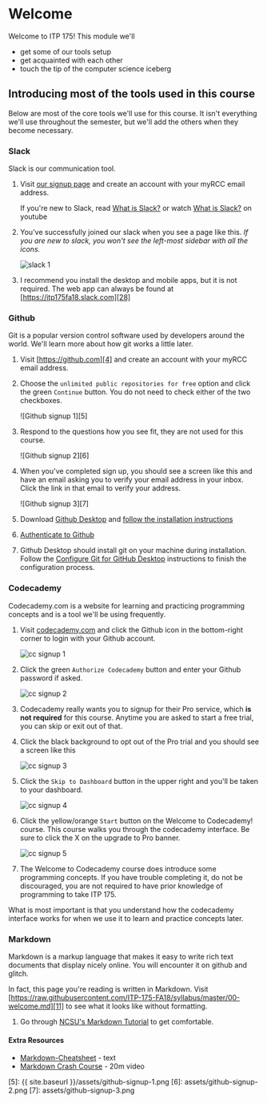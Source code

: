 # Welcome

Welcome to ITP 175! This module we'll

* get some of our tools setup
* get acquainted with each other
* touch the tip of the computer science iceberg

## Introducing most of the tools used in this course

Below are most of the core tools we'll use for this course. It isn't everything we'll use throughout the semester, but we'll add the others when they become necessary.

### Slack

Slack is our communication tool.

1. Visit [our signup page][1] and create an account with your myRCC email address.

    If you're new to Slack, read [What is Slack?][2] or watch [What is Slack?][3] on youtube

1. You've successfully joined our slack when you see a page like this. *If you are new to slack, you won't see the left-most sidebar with all the icons.*

    ![slack 1][27]

1. I recommend you install the desktop and mobile apps, but it is not required. The web app can always be found at [https://itp175fa18.slack.com][28]

### Github

Git is a popular version control software used by developers around the world. We'll learn more about how git works a little later.

1. Visit [https://github.com][4] and create an account with your myRCC email address.
1. Choose the `unlimited public repositories for free` option and click the green `Continue` button. You do not need to check either of the two checkboxes.

    ![Github signup 1][5]

1. Respond to the questions how you see fit, they are not used for this course.

    ![Github signup 2][6]

1. When you've completed sign up, you should see a screen like this and have an email asking you to verify your email address in your inbox. Click the link in that email to verify your address.

    ![Github signup 3][7]

1. Download [Github Desktop][17] and [follow the installation instructions][18]
1. [Authenticate to Github][19]
1. Github Desktop should install git on your machine during installation. Follow the [Configure Git for GitHub Desktop][20] instructions to finish the configuration process.

### Codecademy

Codecademy.com is a website for learning and practicing programming concepts and is a tool we'll be using frequently.

1. Visit [codecademy.com][21] and click the Github icon in the bottom-right corner to login with your Github account.

    ![cc signup 1][22]

1. Click the green `Authorize Codecademy` button and enter your Github password if asked.

    ![cc signup 2][23]

1. Codecademy really wants you to signup for their Pro service, which **is not required** for this course. Anytime you are asked to start a free trial, you can skip or exit out of that.
1. Click the black background to opt out of the Pro trial and you should see a screen like this

    ![cc signup 3][24]

1. Click the `Skip to Dashboard` button in the upper right and you'll be taken to your dashboard.

    ![cc signup 4][25]

1. Click the yellow/orange `Start` button on the Welcome to Codecademy! course. This course walks you through the codecademy interface. Be sure to click the X on the upgrade to Pro banner.

    ![cc signup 5][26]

1. The Welcome to Codecademy course does introduce some programming concepts. If you have trouble completing it, do not be discouraged, you are not required to have prior knowledge of programming to take ITP 175.

What is most important is that you understand how the codecademy interface works for when we use it to learn and practice concepts later.

### Markdown

Markdown is a markup language that makes it easy to write rich text documents that display nicely online. You will encounter it on github and glitch.

In fact, this page you're reading is written in Markdown. Visit [https://raw.githubusercontent.com/ITP-175-FA18/syllabus/master/00-welcome.md][11] to see what it looks like without formatting.

1. Go through [NCSU's Markdown Tutorial][13] to get comfortable.

#### Extra Resources

* [Markdown-Cheatsheet][12] - text
* [Markdown Crash Course][16] - 20m video

[//]: # (References)
[1]: https://itp175fa18.slack.com/signup
[2]: https://get.slack.help/hc/en-us/articles/115004071768-What-is-Slack-#channels
[3]: https://www.youtube.com/watch?v=9RJZMSsH7-g
[4]: https://github.com
[5]: {{ site.baseurl }}/assets/github-signup-1.png
[6]: assets/github-signup-2.png
[7]: assets/github-signup-3.png

[11]: https://raw.githubusercontent.com/ITP-175-FA18/syllabus/master/00-welcome.md
[12]: https://github.com/adam-p/markdown-here/wiki/Markdown-Cheatsheet
[13]: https://ncsu-libraries.github.io/markdown-tutorial/lesson/1/
[16]: https://www.youtube.com/watch?v=HUBNt18RFbo
[17]: https://desktop.github.com/
[18]: https://help.github.com/desktop/guides/getting-started-with-github-desktop/installing-github-desktop/#platform-windows
[19]: https://help.github.com/desktop/guides/getting-started-with-github-desktop/authenticating-to-github
[20]: https://help.github.com/desktop/guides/getting-started-with-github-desktop/configuring-git-for-github-desktop
[21]: https://www.codecademy.com/
[22]: .assets/codecademy-1.png
[23]: .assets/codecademy-2.png
[24]: .assets/codecademy-3.png
[25]: .assets/codecademy-4.png
[26]: .assets/codecademy-5.png
[27]: .assets/slack-1.png
[28]: https://itp175fa18.slack.com
